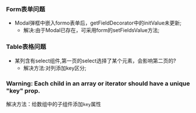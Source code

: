 
### Form表单问题
* Modal弹框中嵌入formo表单后，getFieldDecorator中的initValue未更新;
    - 解决:由于Modal已存在，可采用form的setFieldsValue方法;

### Table表格问题
* 某列含有select组件,第一页的select选择了某个元素，会影响第二页的?
    - 解决方法:对列添加key区分;
### Warning: Each child in an array or iterator should have a unique "key" prop.
解决方法：给数组中的子组件添加`key`属性